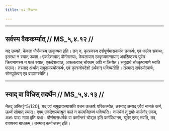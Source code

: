 ```yaml
---
title: ४२ टिप्पन्यः

---
```


[^5/119]: E2: 5,167; E6: 2,100

____________________________________________


## सर्वस्य वैककर्म्यात् // MS_५,४.१२ //

यद् उच्यते, केवला पौर्णमास्य् उत्कृष्यत इति। तन् न, कृत्स्नस्य दर्शपूर्णमासकर्मण उत्कर्षः, एवं फलेन संबन्धः, इतरथा न स्यात् फलम्। एकदेशत्वात् पौर्णमास्याः, केवलायाम् उत्कृष्यमाणायाम् अवशिष्टस्य पूर्वत्र क्रियमाणस्य न फलं स्यात्, एकदेशत्वात्, अफलत्वाच् चोक्तम् अपि न क्रियेत। समुदाये चोत्कृष्यमाणे भवति फलम्। तस्माद् अर्थात् समुदायस्योत्कर्षः, एवं कृत्स्नोपदेशो ऽर्थवान् भविष्यतीति। तस्मात् सर्वस्योत्कर्षः, सोमपूर्वत्वम् एव ब्राह्मणस्येति।


____________________________________________


## स्याद् वा विधिस् तदर्थेन // MS_५,४.१३ //

नैतद् अस्ति[^5/120], यद् एवं समुदायस्यासति वचन उत्कर्षः परिकल्प्येत, तस्माद् अन्यद् एवैवं नामकं कर्म, ऊर्ध्वं सोमात् स्यात्। एवम् एकदेशस्याश्रुतं फलं न कल्पयितव्यं भविष्यति। नामधेयं तु द्वयोः कर्मणोर् एकम्, अक्षाः पादाः माषा इति यथा। पौर्णमासधर्मकं वा कर्मान्तरं चोद्यत इति कर्मविधानम्, श्रुतेर् एतद् भवति, तद् वाक्यस्य बाधकम्। तस्मात् कर्मान्तरम् इति।
